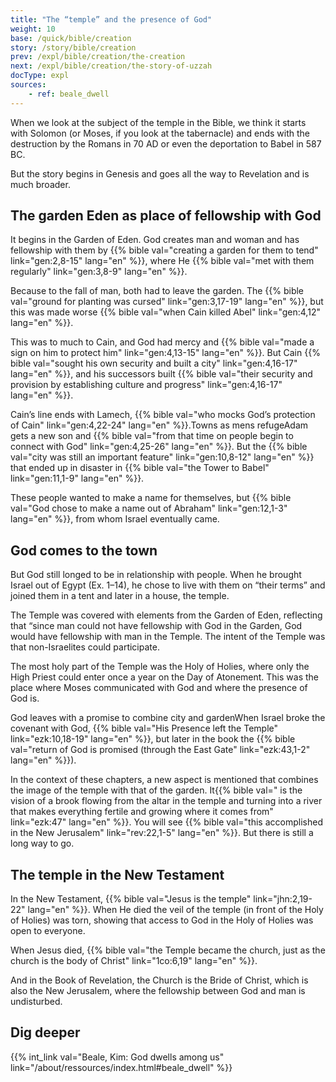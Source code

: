 ```yaml
---
title: "The “temple” and the presence of God"
weight: 10
base: /quick/bible/creation
story: /story/bible/creation
prev: /expl/bible/creation/the-creation
next: /expl/bible/creation/the-story-of-uzzah
docType: expl
sources:
    - ref: beale_dwell
---
```


When we look at the subject of the temple in the Bible, we think it starts with Solomon (or Moses, if you look at the tabernacle) and ends with the destruction by the Romans in 70 AD or even the deportation to Babel in 587 BC.

But the story begins in Genesis and goes all the way to Revelation and is much broader.

## The garden Eden as place of fellowship with God

It begins in the Garden of Eden. God creates man and woman and has fellowship with them by {{% bible val="creating a garden for them to tend" link="gen:2,8-15" lang="en" %}}, where He {{% bible val="met with them regularly" link="gen:3,8-9" lang="en" %}}. 

Because to the fall of man, both had to leave the garden. The {{% bible val="ground for planting was cursed" link="gen:3,17-19" lang="en" %}}, but this was made worse {{% bible val="when Cain killed Abel" link="gen:4,12" lang="en" %}}.

This was to much to Cain, and God had mercy and {{% bible val="made a sign on him to protect him" link="gen:4,13-15" lang="en" %}}. But Cain {{% bible val="sought his own security and built a city" link="gen:4,16-17" lang="en" %}}, and his successors built {{% bible val="their security and provision by establishing culture and progress" link="gen:4,16-17" lang="en" %}}. 

Cain’s line ends with Lamech, {{% bible val="who mocks God’s protection of Cain" link="gen:4,22-24" lang="en" %}}.Towns as mens refugeAdam gets a new son and {{% bible val="from that time on people begin to connect with God" link="gen:4,25-26" lang="en" %}}. But the {{% bible val="city was still an important feature" link="gen:10,8-12" lang="en" %}} that ended up in disaster in {{% bible val="the Tower to Babel" link="gen:11,1-9" lang="en" %}}. 

These people wanted to make a name for themselves, but {{% bible val="God chose to make a name out of Abraham" link="gen:12,1-3" lang="en" %}}, from whom Israel eventually came.

## God comes to the town

But God still longed to be in relationship with people. When he brought Israel out of Egypt (Ex. 1–14), he chose to live with them on “their terms” and joined them in a tent and later in a house, the temple.

The Temple was covered with elements from the Garden of Eden, reflecting that “since man could not have fellowship with God in the Garden, God would have fellowship with man in the Temple. The intent of the Temple was that non-Israelites could participate.

The most holy part of the Temple was the Holy of Holies, where only the High Priest could enter once a year on the Day of Atonement. This was the place where Moses communicated with God and where the presence of God is.

God leaves with a promise to combine city and gardenWhen Israel broke the covenant with God, {{% bible val="His Presence left the Temple" link="ezk:10,18-19" lang="en" %}}, but later in the book the {{% bible val="return of God is promised (through the East Gate" link="ezk:43,1-2" lang="en" %}}). 

In the context of these chapters, a new aspect is mentioned that combines the image of the temple with that of the garden. It{{% bible val=" is the vision of a brook flowing from the altar in the temple and turning into a river that makes everything fertile and growing where it comes from" link="ezk:47" lang="en" %}}. You will see {{% bible val="this accomplished in the New Jerusalem" link="rev:22,1-5" lang="en" %}}. But there is still a long way to go.

## The temple in the New Testament

In the New Testament, {{% bible val="Jesus is the temple" link="jhn:2,19-22" lang="en" %}}. When He died the veil of the temple (in front of the Holy of Holies) was torn, showing that access to God in the Holy of Holies was open to everyone.

When Jesus died, {{% bible val="the Temple became the church, just as the church is the body of Christ" link="1co:6,19" lang="en" %}}. 

And in the Book of Revelation, the Church is the Bride of Christ, which is also the New Jerusalem, where the fellowship between God and man is undisturbed.

## Dig deeper

{{% int_link val="Beale, Kim: God dwells among us" link="/about/ressources/index.html#beale_dwell" %}}


